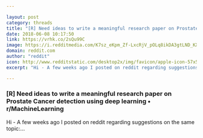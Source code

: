 ```yaml
---

layout: post
category: threads
title: "[R] Need ideas to write a meaningful research paper on Prostate Cancer detection using deep learning"
date: 2018-06-08 10:17:50
link: https://vrhk.co/2sQu99C
image: https://i.redditmedia.com/K7sz_eKpm_Zf-LxcRjV_pOLq8ikDA3gtLND_KXqJrMg.jpg?w=320&s=a475cd14b373c3d0d610b1fdbf3fd1e3
domain: reddit.com
author: "reddit"
icon: http://www.redditstatic.com/desktop2x/img/favicon/apple-icon-57x57.png
excerpt: "Hi - A few weeks ago I posted on reddit regarding suggestions on the same topic:..."

---
```


### [R] Need ideas to write a meaningful research paper on Prostate Cancer detection using deep learning • r/MachineLearning

Hi - A few weeks ago I posted on reddit regarding suggestions on the same topic:...